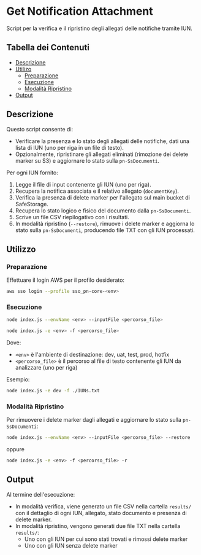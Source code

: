 # Get Notification Attachment

Script per la verifica e il ripristino degli allegati delle notifiche tramite IUN.

## Tabella dei Contenuti

* [Descrizione](#descrizione)
* [Utilizo](#installazione)
  * [Preparazione](#preparazione)
  * [Esecuzione](#esecuzione)
  * [Modalità Ripristino](#modalità-ripristino)
* [Output](#output)

## Descrizione

Questo script consente di:

* Verificare la presenza e lo stato degli allegati delle notifiche, dati una lista di IUN (uno per riga in un file di testo).
* Opzionalmente, ripristinare gli allegati eliminati (rimozione dei delete marker su S3) e aggiornare lo stato sulla `pn-SsDocumenti`.

Per ogni IUN fornito:

1. Legge il file di input contenente gli IUN (uno per riga).
2. Recupera la notifica associata e il relativo allegato (`documentKey`).
3. Verifica la presenza di delete marker per l'allegato sul main bucket di SafeStorage.
4. Recupera lo stato logico e fisico del documento dalla `pn-SsDocumenti`.
5. Scrive un file CSV riepilogativo con i risultati.
6. In modalità ripristino (`--restore`), rimuove i delete marker e aggiorna lo stato sulla `pn-SsDocumenti`, producendo file TXT con gli IUN processati.

## Utilizzo

### Preparazione

Effettuare il login AWS per il profilo desiderato:

```bash
aws sso login --profile sso_pn-core-<env>
```

### Esecuzione

```bash
node index.js --envName <env> --inputFile <percorso_file>
```

```bash
node index.js -e <env> -f <percorso_file>
```

Dove:

* `<env>` è l'ambiente di destinazione: dev, uat, test, prod, hotfix
* `<percorso_file>` è il percorso al file di testo contenente gli IUN da analizzare (uno per riga)

Esempio:

```bash
node index.js -e dev -f ./IUNs.txt
```

### Modalità Ripristino

Per rimuovere i delete marker dagli allegati e aggiornare lo stato sulla `pn-SsDocumenti`:

```bash
node index.js --envName <env> --inputFile <percorso_file> --restore
```

oppure

```bash
node index.js -e <env> -f <percorso_file> -r
```

## Output

Al termine dell'esecuzione:

* In modalità verifica, viene generato un file CSV nella cartella `results/` con il dettaglio di ogni IUN, allegato, stato documento e presenza di delete marker.
* In modalità ripristino, vengono generati due file TXT nella cartella `results/`:
  * Uno con gli IUN per cui sono stati trovati e rimossi delete marker
  * Uno con gli IUN senza delete marker
